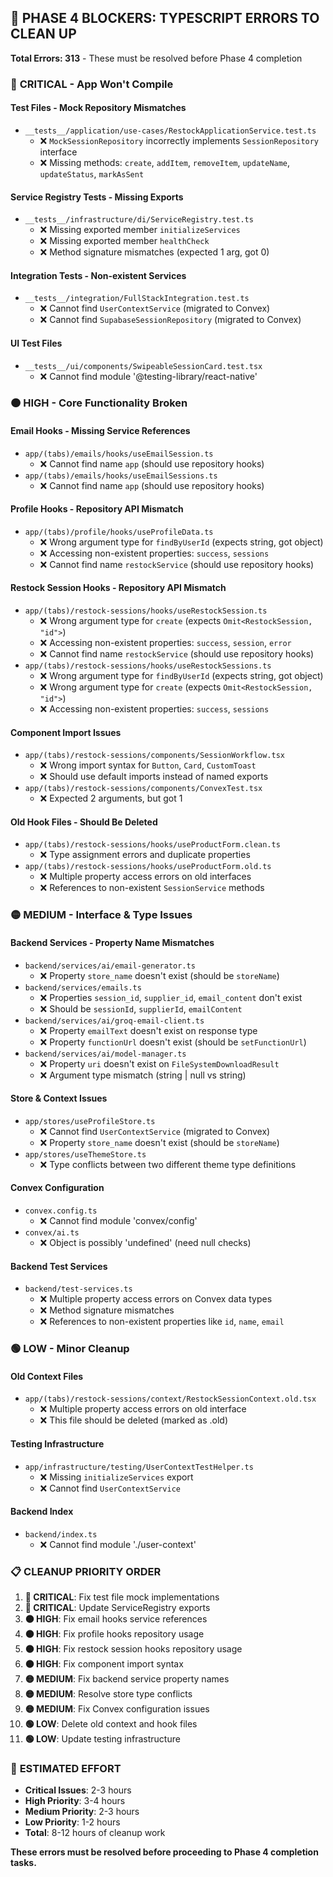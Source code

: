## 🚨 **PHASE 4 BLOCKERS: TYPESCRIPT ERRORS TO CLEAN UP**

**Total Errors: 313** - These must be resolved before Phase 4 completion

### 🔴 **CRITICAL - App Won't Compile**

#### **Test Files - Mock Repository Mismatches**
- `__tests__/application/use-cases/RestockApplicationService.test.ts`
  - ❌ `MockSessionRepository` incorrectly implements `SessionRepository` interface
  - ❌ Missing methods: `create`, `addItem`, `removeItem`, `updateName`, `updateStatus`, `markAsSent`

#### **Service Registry Tests - Missing Exports**
- `__tests__/infrastructure/di/ServiceRegistry.test.ts`
  - ❌ Missing exported member `initializeServices`
  - ❌ Missing exported member `healthCheck`
  - ❌ Method signature mismatches (expected 1 arg, got 0)

#### **Integration Tests - Non-existent Services**
- `__tests__/integration/FullStackIntegration.test.ts`
  - ❌ Cannot find `UserContextService` (migrated to Convex)
  - ❌ Cannot find `SupabaseSessionRepository` (migrated to Convex)

#### **UI Test Files**
- `__tests__/ui/components/SwipeableSessionCard.test.tsx`
  - ❌ Cannot find module '@testing-library/react-native'

### 🟠 **HIGH - Core Functionality Broken**

#### **Email Hooks - Missing Service References**
- `app/(tabs)/emails/hooks/useEmailSession.ts`
  - ❌ Cannot find name `app` (should use repository hooks)
- `app/(tabs)/emails/hooks/useEmailSessions.ts`
  - ❌ Cannot find name `app` (should use repository hooks)

#### **Profile Hooks - Repository API Mismatch**
- `app/(tabs)/profile/hooks/useProfileData.ts`
  - ❌ Wrong argument type for `findByUserId` (expects string, got object)
  - ❌ Accessing non-existent properties: `success`, `sessions`
  - ❌ Cannot find name `restockService` (should use repository hooks)

#### **Restock Session Hooks - Repository API Mismatch**
- `app/(tabs)/restock-sessions/hooks/useRestockSession.ts`
  - ❌ Wrong argument type for `create` (expects `Omit<RestockSession, "id">`)
  - ❌ Accessing non-existent properties: `success`, `session`, `error`
  - ❌ Cannot find name `restockService` (should use repository hooks)
- `app/(tabs)/restock-sessions/hooks/useRestockSessions.ts`
  - ❌ Wrong argument type for `findByUserId` (expects string, got object)
  - ❌ Wrong argument type for `create` (expects `Omit<RestockSession, "id">`)
  - ❌ Accessing non-existent properties: `success`, `sessions`

#### **Component Import Issues**
- `app/(tabs)/restock-sessions/components/SessionWorkflow.tsx`
  - ❌ Wrong import syntax for `Button`, `Card`, `CustomToast`
  - ❌ Should use default imports instead of named exports
- `app/(tabs)/restock-sessions/components/ConvexTest.tsx`
  - ❌ Expected 2 arguments, but got 1

#### **Old Hook Files - Should Be Deleted**
- `app/(tabs)/restock-sessions/hooks/useProductForm.clean.ts`
  - ❌ Type assignment errors and duplicate properties
- `app/(tabs)/restock-sessions/hooks/useProductForm.old.ts`
  - ❌ Multiple property access errors on old interfaces
  - ❌ References to non-existent `SessionService` methods

### 🟡 **MEDIUM - Interface & Type Issues**

#### **Backend Services - Property Name Mismatches**
- `backend/services/ai/email-generator.ts`
  - ❌ Property `store_name` doesn't exist (should be `storeName`)
- `backend/services/emails.ts`
  - ❌ Properties `session_id`, `supplier_id`, `email_content` don't exist
  - ❌ Should be `sessionId`, `supplierId`, `emailContent`
- `backend/services/ai/groq-email-client.ts`
  - ❌ Property `emailText` doesn't exist on response type
  - ❌ Property `functionUrl` doesn't exist (should be `setFunctionUrl`)
- `backend/services/ai/model-manager.ts`
  - ❌ Property `uri` doesn't exist on `FileSystemDownloadResult`
  - ❌ Argument type mismatch (string | null vs string)

#### **Store & Context Issues**
- `app/stores/useProfileStore.ts`
  - ❌ Cannot find `UserContextService` (migrated to Convex)
  - ❌ Property `store_name` doesn't exist (should be `storeName`)
- `app/stores/useThemeStore.ts`
  - ❌ Type conflicts between two different theme type definitions

#### **Convex Configuration**
- `convex.config.ts`
  - ❌ Cannot find module 'convex/config'
- `convex/ai.ts`
  - ❌ Object is possibly 'undefined' (need null checks)

#### **Backend Test Services**
- `backend/test-services.ts`
  - ❌ Multiple property access errors on Convex data types
  - ❌ Method signature mismatches
  - ❌ References to non-existent properties like `id`, `name`, `email`

### 🟢 **LOW - Minor Cleanup**

#### **Old Context Files**
- `app/(tabs)/restock-sessions/context/RestockSessionContext.old.tsx`
  - ❌ Multiple property access errors on old interface
  - ❌ This file should be deleted (marked as .old)

#### **Testing Infrastructure**
- `app/infrastructure/testing/UserContextTestHelper.ts`
  - ❌ Missing `initializeServices` export
  - ❌ Cannot find `UserContextService`

#### **Backend Index**
- `backend/index.ts`
  - ❌ Cannot find module './user-context'

### 📋 **CLEANUP PRIORITY ORDER**

1. **🔴 CRITICAL**: Fix test file mock implementations
2. **🔴 CRITICAL**: Update ServiceRegistry exports
3. **🟠 HIGH**: Fix email hooks service references
4. **🟠 HIGH**: Fix profile hooks repository usage
5. **🟠 HIGH**: Fix restock session hooks repository usage
6. **🟠 HIGH**: Fix component import syntax
7. **🟡 MEDIUM**: Fix backend service property names
8. **🟡 MEDIUM**: Resolve store type conflicts
9. **🟡 MEDIUM**: Fix Convex configuration issues
10. **🟢 LOW**: Delete old context and hook files
11. **🟢 LOW**: Update testing infrastructure

### 🎯 **ESTIMATED EFFORT**

- **Critical Issues**: 2-3 hours
- **High Priority**: 3-4 hours  
- **Medium Priority**: 2-3 hours
- **Low Priority**: 1-2 hours
- **Total**: 8-12 hours of cleanup work

**These errors must be resolved before proceeding to Phase 4 completion tasks.**
